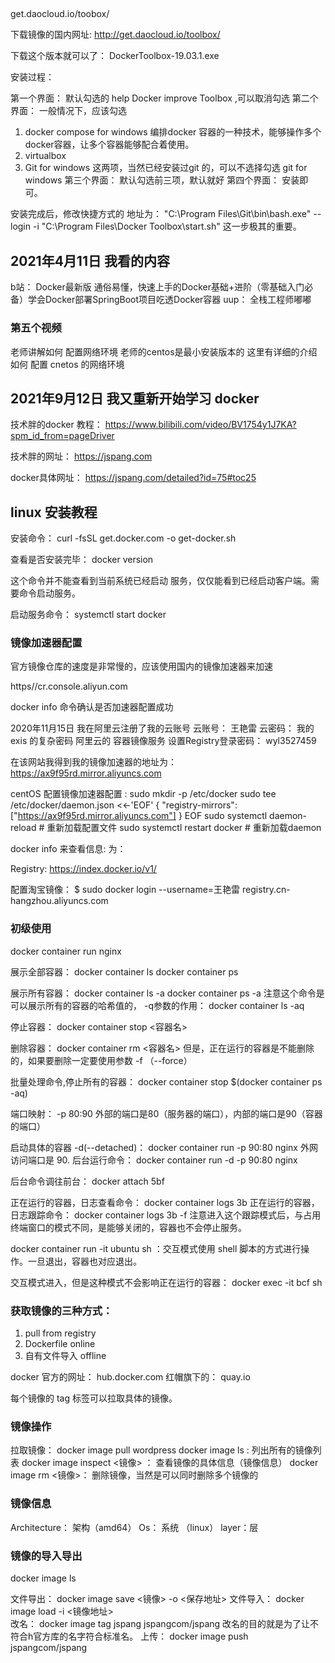 ## 

get.daocloud.io/toobox/


下载镜像的国内网址: http://get.daocloud.io/toolbox/

下载这个版本就可以了： DockerToolbox-19.03.1.exe    

安装过程：

第一个界面：
默认勾选的 help Docker improve Toolbox ,可以取消勾选
第二个界面：
一般情况下，应该勾选
1. docker compose for windows   编排docker 容器的一种技术，能够操作多个docker容器，让多个容器能够配合着使用。
1. virtualbox
1. Git for windows
这两项，当然已经安装过git 的，可以不选择勾选 git for windows
第三个界面：
默认勾选前三项，默认就好
第四个界面： 
安装即可。

安装完成后，修改快捷方式的 地址为： "C:\Program Files\Git\bin\bash.exe" --login -i "C:\Program Files\Docker Toolbox\start.sh"  这一步极其的重要。


## 2021年4月11日 我看的内容

b站： Docker最新版 通俗易懂，快速上手的Docker基础+进阶（零基础入门必备）学会Docker部署SpringBoot项目吃透Docker容器
uup： 全栈工程师嘟嘟

### 第五个视频

老师讲解如何 配置网络环境 老师的centos是最小安装版本的
这里有详细的介绍如何 配置 cnetos 的网络环境


## 2021年9月12日 我又重新开始学习 docker

技术胖的docker 教程： https://www.bilibili.com/video/BV1754y1J7KA?spm_id_from=pageDriver

技术胖的网址： https://jspang.com

docker具体网址： https://jspang.com/detailed?id=75#toc25

## linux 安装教程

安装命令： curl -fsSL get.docker.com -o get-docker.sh
 
查看是否安装完毕： docker version

这个命令并不能查看到当前系统已经启动 服务，仅仅能看到已经启动客户端。需要命令启动服务。

启动服务命令： systemctl start docker

### 镜像加速器配置

官方镜像仓库的速度是非常慢的，应该使用国内的镜像加速器来加速

https//cr.console.aliyun.com

docker info 命令确认是否加速器配置成功

2020年11月15日 我在阿里云注册了我的云账号
云账号： 王艳雷
云密码： 我的 exis 的复杂密码 
阿里云的 容器镜像服务 设置Registry登录密码： wyl3527459

在该网站我得到我的镜像加速器的地址为： https://ax9f95rd.mirror.aliyuncs.com

centOS 配置镜像加速器配置  : 
sudo mkdir -p /etc/docker
sudo tee /etc/docker/daemon.json <<-'EOF'
{
  "registry-mirrors": ["https://ax9f95rd.mirror.aliyuncs.com"]
}
EOF
sudo systemctl daemon-reload  # 重新加载配置文件
sudo systemctl restart docker # 重新加载daemon

docker info 来查看信息: 为： 

Registry: https://index.docker.io/v1/

配置淘宝镜像： $ sudo docker login --username=王艳雷 registry.cn-hangzhou.aliyuncs.com

### 初级使用

docker container run nginx

展示全部容器：
docker container ls
docker container ps

展示所有容器：
docker container ls -a 
docker container ps -a
注意这个命令是可以展示所有的容器的哈希值的， -q参数的作用： 
docker container ls -aq

停止容器：
docker container stop <容器名>

删除容器： 
docker container rm <容器名>
但是，正在运行的容器是不能删除的，如果要删除一定要使用参数 -f （--force）


批量处理命令,停止所有的容器： 
docker container stop $(docker container ps -aq)

端口映射： -p 80:90
外部的端口是80（服务器的端口），内部的端口是90（容器的端口）

启动具体的容器 -d(--detached)： docker container run -p 90:80 nginx
外网访问端口是 90.
后台运行命令： docker container run -d -p 90:80 nginx

后台命令调往前台： docker attach 5bf

正在运行的容器，日志查看命令： docker container logs 3b 
正在运行的容器，日志跟踪命令： docker container logs 3b  -f
注意进入这个跟踪模式后，与占用终端窗口的模式不同，是能够关闭的，容器也不会停止服务。

docker container run -it ubuntu sh  ：交互模式使用  shell 脚本的方式进行操作。一旦退出，容器也对应退出。

交互模式进入，但是这种模式不会影响正在运行的容器： docker exec -it bcf sh

### 获取镜像的三种方式： 

1. pull from registry
1. Dockerfile online
1. 自有文件导入 offline

docker 官方的网址： hub.docker.com
红帽旗下的： quay.io

每个镜像的 tag 标签可以拉取具体的镜像。


### 镜像操作

拉取镜像： docker image pull wordpress
docker image ls : 列出所有的镜像列表
docker image inspect <镜像> ： 查看镜像的具体信息（镜像信息）
docker image rm <镜像>： 删除镜像，当然是可以同时删除多个镜像的


### 镜像信息

Architecture： 架构（amd64）
Os： 系统 （linux）
layer：层

### 镜像的导入导出

docker image ls

文件导出： docker image save <镜像> -o <保存地址>
文件导入： docker image load -i <镜像地址>    
改名： docker image tag jspang jspangcom/jspang
改名的目的就是为了让不符合h官方库的名字符合标准名。
上传： docker image push jspangcom/jspang















 

